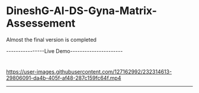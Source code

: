 # DineshG-AI-DS-Gyna-Matrix-Assessement

Almost the final version is completed


----------------Live Demo----------------------
#

https://user-images.githubusercontent.com/127162992/232314613-29806091-da4b-405f-af48-287c159fc64f.mp4






-------------------------------------------
